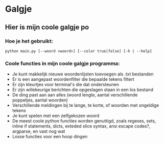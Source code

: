 # Galgje

## Hier is mijn coole galgje po

### Hoe je het gebruikt:

```
python main.py [--woord <woord>] [--color true|false] [-h | --help]
```

### Coole functies in mijn coole galgje programma:

- Je kunt makkelijk nieuwe woordenlijsten toevoegen als .txt bestanden
- Er is een aangepast woordenfilter die bepaalde tekens filtert
- Er zijn kleurtjes voor terminal's die dat ondersteunen
- Er zijn willekeurige berichten die opgeslagen staan in een los bestand
- De ding past aan aan alles (woord lengte, aantal verschillende poppetjes, aantal woorden)
- Verschillende meldingen bij te lange, te korte, of woorden met ongeldige tekens
- Je kunt spelen met een zelfgekozen woord
- De meest coole python functies worden genuttigd, zoals regexes, sets, inline if statements, dicts, exteded slice syntax, ansi escape codes?, argparse, en vast nog wat
- Losse functies voor een hoop dingen

